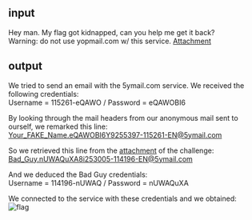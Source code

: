 ## input
Hey man. My flag got kidnapped, can you help me get it back?  
Warning: do not use yopmail.com w/ this service.
[Attachment](https://github.com/mhackgyver-squad/mhackgyver/blob/master/writeup/attachment/challenge.eml)

## output
We tried to send an email with the 5ymail.com service. We received the following credentials:  
Username = 115261-eQAWO / Password = eQAWOBI6  

By looking through the mail headers from our anonymous mail sent to ourself, we remarked this line:  
Your_FAKE_Name.eQAWOBI6Y9255397-115261-EN@5ymail.com  

So we retrieved this line from the [attachment](https://github.com/mhackgyver-squad/mhackgyver/blob/master/writeup/attachment/challenge.eml) of the challenge:  
Bad_Guy.nUWAQuXA8i253005-114196-EN@5ymail.com  

And we deduced the Bad Guy credentials:  
Username = 114196-nUWAQ / Password = nUWAQuXA  

We connected to the service with these credentials and we obtained:  
![flag](https://github.com/mhackgyver-squad/mhackgyver/blob/master/writeup/images/AnonEmail.png)
